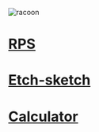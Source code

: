 ![racoon](https://static.boredpanda.com/blog/wp-content/uploads/2020/08/tito-piper-racoon-finger-painting-art-5-5f27d8f480980__700.jpg)

[RPS](https://jamesc7.github.io/rps/)
===========================================

[Etch-sketch](https://jamesc7.github.io/etch-sketch/)
============================================

[Calculator](https://jamesc7.github.io/calc/)
============================================
